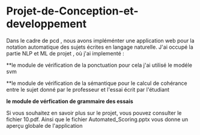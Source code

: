 # Projet-de-Conception-et-developpement 
Dans le cadre de pcd , nous avons impléménter une application web pour la notation automatique des sujets écrites en langage naturelle.
J'ai occupé la partie NLP et ML de projet , où j'ai implementé :

**le module de vérification de la ponctuation pour cela j'ai utilisé le modéle svm

**le module de vérification de la sémantique pour le calcul de cohérance entre le sujet donné par le professeur et l'essai écrit par l'étudiant

**le module de vérfication de grammaire des essais**

 Si vous souhaitez en savoir plus sur le projet, vous pouvez consulter le fichier 10.pdf.
 Ainsi que le fichier Automated_Scoring.pptx  vous donne un aperçu  globale de l'application 
